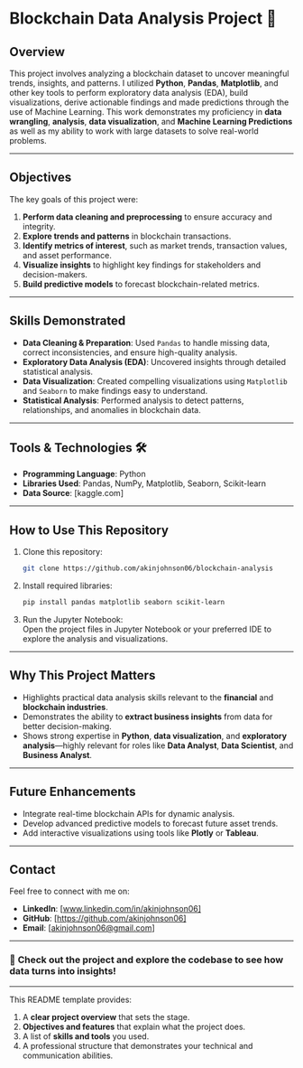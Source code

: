 # **Blockchain Data Analysis Project** 🚀  

## **Overview**  
This project involves analyzing a blockchain dataset to uncover meaningful trends, insights, and patterns. I utilized **Python**, **Pandas**, **Matplotlib**, and other key tools to perform exploratory data analysis (EDA), build visualizations, derive actionable findings and made predictions through the use of Machine Learning. This work demonstrates my proficiency in **data wrangling**, **analysis**, **data visualization**, and **Machine Learning Predictions** as well as my ability to work with large datasets to solve real-world problems.  

---

## **Objectives**  
The key goals of this project were:  
1. **Perform data cleaning and preprocessing** to ensure accuracy and integrity.  
2. **Explore trends and patterns** in blockchain transactions.  
3. **Identify metrics of interest**, such as market trends, transaction values, and asset performance.  
4. **Visualize insights** to highlight key findings for stakeholders and decision-makers.  
5. **Build predictive models** to forecast blockchain-related metrics.  

---

## **Skills Demonstrated**  
- **Data Cleaning & Preparation**: Used `Pandas` to handle missing data, correct inconsistencies, and ensure high-quality analysis.  
- **Exploratory Data Analysis (EDA)**: Uncovered insights through detailed statistical analysis.  
- **Data Visualization**: Created compelling visualizations using `Matplotlib` and `Seaborn` to make findings easy to understand.  
- **Statistical Analysis**: Performed analysis to detect patterns, relationships, and anomalies in blockchain data.   

---

## **Tools & Technologies** 🛠️  
- **Programming Language**: Python  
- **Libraries Used**: Pandas, NumPy, Matplotlib, Seaborn, Scikit-learn   
- **Data Source**: [kaggle.com]  

---

## **How to Use This Repository**  
1. Clone this repository:  
   ```bash
   git clone https://github.com/akinjohnson06/blockchain-analysis
   ```  
2. Install required libraries:  
   ```bash
   pip install pandas matplotlib seaborn scikit-learn
   ```  
3. Run the Jupyter Notebook:  
   Open the project files in Jupyter Notebook or your preferred IDE to explore the analysis and visualizations.  

---

## **Why This Project Matters**  
- Highlights practical data analysis skills relevant to the **financial** and **blockchain industries**.  
- Demonstrates the ability to **extract business insights** from data for better decision-making.  
- Shows strong expertise in **Python**, **data visualization**, and **exploratory analysis**—highly relevant for roles like **Data Analyst**, **Data Scientist**, and **Business Analyst**.  

---

## **Future Enhancements**  
- Integrate real-time blockchain APIs for dynamic analysis.  
- Develop advanced predictive models to forecast future asset trends.  
- Add interactive visualizations using tools like **Plotly** or **Tableau**.  

---

## **Contact**  
Feel free to connect with me on:  
- **LinkedIn**: [www.linkedin.com/in/akinjohnson06]  
- **GitHub**: [https://github.com/akinjohnson06]  
- **Email**: [akinjohnson06@gmail.com]  

---

### 🚀 **Check out the project and explore the codebase to see how data turns into insights!**  

---  

This README template provides:  
1. A **clear project overview** that sets the stage.  
2. **Objectives and features** that explain what the project does.  
3. A list of **skills and tools** you used.  
4. A professional structure that demonstrates your technical and communication abilities.
